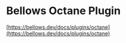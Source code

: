 # Bellows Octane Plugin

[https://bellows.dev/docs/plugins/octane](https://bellows.dev/docs/plugins/octane)
